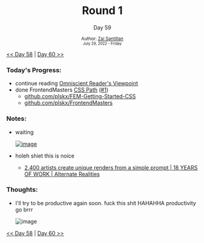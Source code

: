 <div align="center">
    <h1>Round 1</h1>
    <p>Day 59</p>
    <sub>
      Author: <a href="https://github.com/plskz" target="_blank">Zai Santillan</a>
      <br>
      <small>July 29, 2022 - Friday</small>
    </sub>
  </div>

[<< Day 58](day058.md) | [Day 60 >>](day060.md)

### Today's Progress:

- continue reading [Omniscient Reader's Viewpoint](https://anilist.co/manga/119257/Omniscient-Reader/)
- done FrontendMasters [CSS Path](https://frontendmasters.com/learn/css/) ([#1](https://frontendmasters.com/courses/getting-started-css/))
  - [github.com/plskx/FEM-Getting-Started-CSS](https://github.com/plskx/FEM-Getting-Started-CSS)
  - [github.com/plskx/FrontendMasters](https://github.com/plskx/FrontendMasters)

### Notes:

- waiting

  <a href='https://frontendmasters.com/workshops/algorithms/'>![image](https://user-images.githubusercontent.com/57343545/183224335-36ab3b1b-a95f-4650-ab51-51a6efed117a.png)</a>

- holeh shiet this is noice
  - [2,400 artists create unique renders from a simple prompt | 18 YEARS OF WORK | Alternate Realities](https://youtu.be/ZkRjihsMdp8)

### Thoughts:

- I'll try to be productive again soon. fuck this shit HAHAHHA productivity go brrr

  ![image](https://user-images.githubusercontent.com/57343545/183224259-23b1ed58-a429-43df-b3f1-d2d6f6ee4148.png)

[<< Day 58](day058.md) | [Day 60 >>](day060.md)
